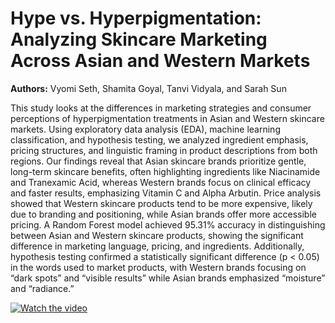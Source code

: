 # **Hype vs. Hyperpigmentation: Analyzing Skincare Marketing Across Asian and Western Markets** 
**Authors:** Vyomi Seth, Shamita Goyal, Tanvi Vidyala, and Sarah Sun

This study looks at the differences in marketing strategies and consumer perceptions of hyperpigmentation treatments in Asian and Western skincare markets. Using exploratory data analysis (EDA), machine learning classification, and hypothesis testing, we analyzed ingredient emphasis, pricing structures, and linguistic framing in product descriptions from both regions. Our findings reveal that Asian skincare brands prioritize gentle, long-term skincare benefits, often highlighting ingredients like Niacinamide and Tranexamic Acid, whereas Western brands focus on clinical efficacy and faster results, emphasizing Vitamin C and Alpha Arbutin. Price analysis showed that Western skincare products tend to be more expensive, likely due to branding and positioning, while Asian brands offer more accessible pricing. A Random Forest model achieved 95.31% accuracy in distinguishing between Asian and Western skincare products, showing the significant difference in marketing language, pricing, and ingredients. Additionally, hypothesis testing confirmed a statistically significant difference (p < 0.05) in the words used to market products, with Western brands focusing on “dark spots” and “visible results” while Asian brands emphasized “moisture” and “radiance.” 


[![Watch the video](https://img.youtube.com/vi/udggbA-BiDE/0.jpg)](https://www.youtube.com/watch?v=udggbA-BiDE)
